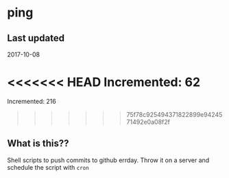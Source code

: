 # ping

## Last updated
2017-10-08

<<<<<<< HEAD
Incremented: 62
=======
Incremented: 216
>>>>>>> 75f78c925494371822899e9424571492e0a08f2f

## What is this?? 
Shell scripts to push commits to github errday. Throw it on a server and schedule the script with `cron`
